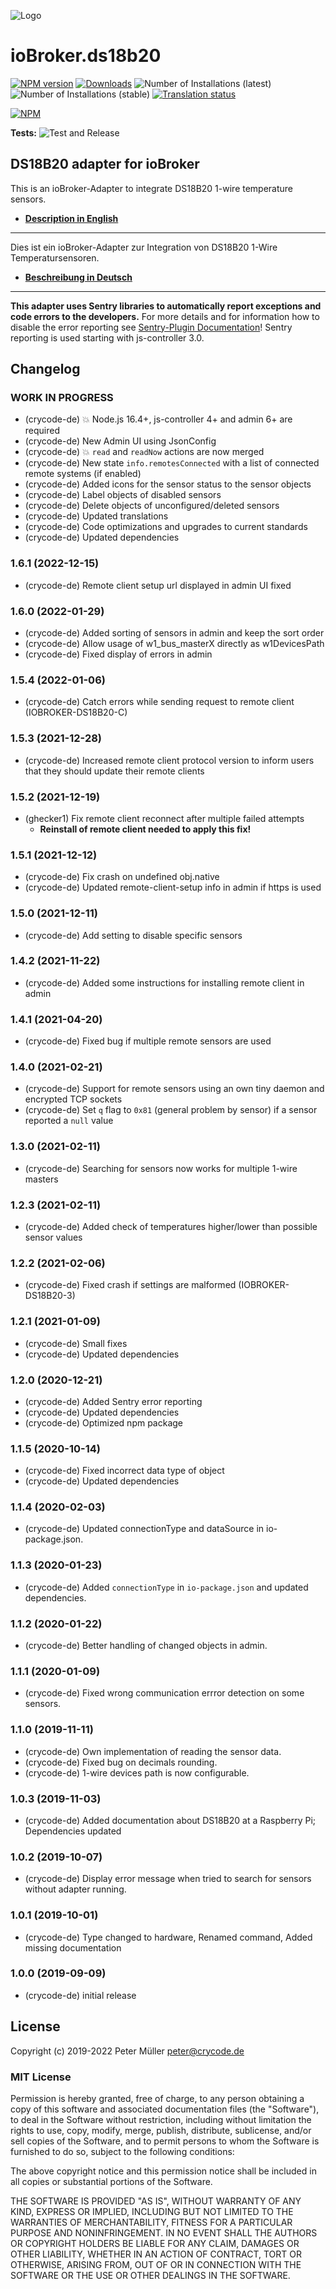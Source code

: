 ![Logo](admin/ds18b20.png)
# ioBroker.ds18b20

[![NPM version](https://img.shields.io/npm/v/iobroker.ds18b20.svg)](https://www.npmjs.com/package/iobroker.ds18b20)
[![Downloads](https://img.shields.io/npm/dm/iobroker.ds18b20.svg)](https://www.npmjs.com/package/iobroker.ds18b20)
![Number of Installations (latest)](https://iobroker.live/badges/ds18b20-installed.svg)
![Number of Installations (stable)](https://iobroker.live/badges/ds18b20-stable.svg)
[![Translation status](https://weblate.iobroker.net/widgets/adapters/-/ds18b20/svg-badge.svg)](https://weblate.iobroker.net/engage/adapters/?utm_source=widget)

[![NPM](https://nodei.co/npm/iobroker.ds18b20.png?downloads=true)](https://nodei.co/npm/iobroker.ds18b20/)

**Tests:** ![Test and Release](https://github.com/crycode-de/iobroker.ds18b20/workflows/Test%20and%20Release/badge.svg)

## DS18B20 adapter for ioBroker

This is an ioBroker-Adapter to integrate DS18B20 1-wire temperature sensors.

* **[Description in English](./docs/en/ds18b20.md)**

---

Dies ist ein ioBroker-Adapter zur Integration von DS18B20 1-Wire Temperatursensoren.

* **[Beschreibung in Deutsch](./docs/de/ds18b20.md)**

---

**This adapter uses Sentry libraries to automatically report exceptions and code errors to the developers.** For more details and for information how to disable the error reporting see [Sentry-Plugin Documentation](https://github.com/ioBroker/plugin-sentry#plugin-sentry)! Sentry reporting is used starting with js-controller 3.0.


## Changelog

<!--
    Placeholder for the next version (at the beginning of the line):
    ### **WORK IN PROGRESS**
-->

### **WORK IN PROGRESS**

* (crycode-de) 💥 Node.js 16.4+, js-controller 4+ and admin 6+ are required
* (crycode-de) New Admin UI using JsonConfig
* (crycode-de) 💥 `read` and `readNow` actions are now merged
* (crycode-de) New state `info.remotesConnected` with a list of connected remote systems (if enabled)
* (crycode-de) Added icons for the sensor status to the sensor objects
* (crycode-de) Label objects of disabled sensors
* (crycode-de) Delete objects of unconfigured/deleted sensors
* (crycode-de) Updated translations
* (crycode-de) Code optimizations and upgrades to current standards
* (crycode-de) Updated dependencies

### 1.6.1 (2022-12-15)

* (crycode-de) Remote client setup url displayed in admin UI fixed

### 1.6.0 (2022-01-29)

* (crycode-de) Added sorting of sensors in admin and keep the sort order
* (crycode-de) Allow usage of w1_bus_masterX directly as w1DevicesPath
* (crycode-de) Fixed display of errors in admin

### 1.5.4 (2022-01-06)

* (crycode-de) Catch errors while sending request to remote client (IOBROKER-DS18B20-C)

### 1.5.3 (2021-12-28)

* (crycode-de) Increased remote client protocol version to inform users that they should update their remote clients

### 1.5.2 (2021-12-19)

* (ghecker1) Fix remote client reconnect after multiple failed attempts
  * **Reinstall of remote client needed to apply this fix!**

### 1.5.1 (2021-12-12)

* (crycode-de) Fix crash on undefined obj.native
* (crycode-de) Updated remote-client-setup info in admin if https is used

### 1.5.0 (2021-12-11)

* (crycode-de) Add setting to disable specific sensors

### 1.4.2 (2021-11-22)

* (crycode-de) Added some instructions for installing remote client in admin

### 1.4.1 (2021-04-20)

* (crycode-de) Fixed bug if multiple remote sensors are used

### 1.4.0 (2021-02-21)

* (crycode-de) Support for remote sensors using an own tiny daemon and encrypted TCP sockets
* (crycode-de) Set `q` flag to `0x81` (general problem by sensor) if a sensor reported a `null` value

### 1.3.0 (2021-02-11)

* (crycode-de) Searching for sensors now works for multiple 1-wire masters

### 1.2.3 (2021-02-11)

* (crycode-de) Added check of temperatures higher/lower than possible sensor values

### 1.2.2 (2021-02-06)

* (crycode-de) Fixed crash if settings are malformed (IOBROKER-DS18B20-3)

### 1.2.1 (2021-01-09)

* (crycode-de) Small fixes
* (crycode-de) Updated dependencies

### 1.2.0 (2020-12-21)

* (crycode-de) Added Sentry error reporting
* (crycode-de) Updated dependencies
* (crycode-de) Optimized npm package

### 1.1.5 (2020-10-14)

* (crycode-de) Fixed incorrect data type of object
* (crycode-de) Updated dependencies

### 1.1.4 (2020-02-03)

* (crycode-de) Updated connectionType and dataSource in io-package.json.

### 1.1.3 (2020-01-23)

* (crycode-de) Added `connectionType` in `io-package.json` and updated dependencies.

### 1.1.2 (2020-01-22)

* (crycode-de) Better handling of changed objects in admin.

### 1.1.1 (2020-01-09)

* (crycode-de) Fixed wrong communication errror detection on some sensors.

### 1.1.0 (2019-11-11)

* (crycode-de) Own implementation of reading the sensor data.
* (crycode-de) Fixed bug on decimals rounding.
* (crycode-de) 1-wire devices path is now configurable.

### 1.0.3 (2019-11-03)

* (crycode-de) Added documentation about DS18B20 at a Raspberry Pi; Dependencies updated

### 1.0.2 (2019-10-07)

* (crycode-de) Display error message when tried to search for sensors without adapter running.

### 1.0.1 (2019-10-01)

* (crycode-de) Type changed to hardware, Renamed command, Added missing documentation

### 1.0.0 (2019-09-09)

* (crycode-de) initial release


## License

Copyright (c) 2019-2022 Peter Müller <peter@crycode.de>

### MIT License

Permission is hereby granted, free of charge, to any person obtaining
a copy of this software and associated documentation files (the
"Software"), to deal in the Software without restriction, including
without limitation the rights to use, copy, modify, merge, publish,
distribute, sublicense, and/or sell copies of the Software, and to
permit persons to whom the Software is furnished to do so, subject to
the following conditions:

The above copyright notice and this permission notice shall be
included in all copies or substantial portions of the Software.

THE SOFTWARE IS PROVIDED "AS IS", WITHOUT WARRANTY OF ANY KIND,
EXPRESS OR IMPLIED, INCLUDING BUT NOT LIMITED TO THE WARRANTIES OF
MERCHANTABILITY, FITNESS FOR A PARTICULAR PURPOSE AND
NONINFRINGEMENT. IN NO EVENT SHALL THE AUTHORS OR COPYRIGHT HOLDERS BE
LIABLE FOR ANY CLAIM, DAMAGES OR OTHER LIABILITY, WHETHER IN AN ACTION
OF CONTRACT, TORT OR OTHERWISE, ARISING FROM, OUT OF OR IN CONNECTION
WITH THE SOFTWARE OR THE USE OR OTHER DEALINGS IN THE SOFTWARE.
